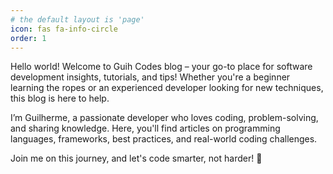 ```yaml
---
# the default layout is 'page'
icon: fas fa-info-circle
order: 1
---
```


Hello world! Welcome to Guih Codes blog – your go-to place for software development insights, tutorials, and tips! Whether you're a beginner learning the ropes or an experienced developer looking for new techniques, this blog is here to help.

I’m Guilherme, a passionate developer who loves coding, problem-solving, and sharing knowledge. Here, you'll find articles on programming languages, frameworks, best practices, and real-world coding challenges.

Join me on this journey, and let's code smarter, not harder! 🚀
